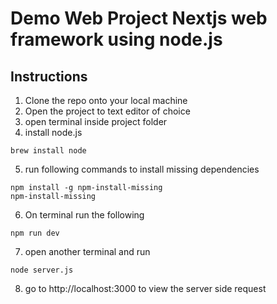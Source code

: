 # Demo Web Project Nextjs web framework using node.js
## Instructions
1. Clone the repo onto your local machine
2. Open the project to text editor of choice
3. open terminal inside project folder
4. install node.js
```
brew install node
```
5. run following commands to install missing dependencies
```
npm install -g npm-install-missing
npm-install-missing
``` 
6. On terminal run the following
```
npm run dev
```
7. open another terminal and run
```
node server.js
```
8. go to http://localhost:3000 to view the server side request